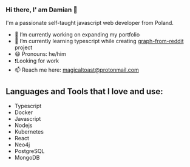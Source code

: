 ### Hi there, I' am Damian 👋

I'm a passionate self-taught javascript web developer from Poland.

- 🔭 I’m currently working on expanding my portfolio
- 🌱 I’m currently learning typescript while creating [graph-from-reddit](https://github.com/magicaltoast/graph-from-reddit) project
- 😄 Pronouns: he/him
- ❗Looking for work 
-  📫 Reach me here: magicaltoast@protonmail.com
## Languages and Tools that I love and use:
- Typescript
- Docker
- Javascript
- Nodejs
- Kubernetes
- React
- Neo4j
- PostgreSQL
- MongoDB
